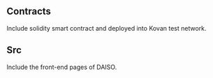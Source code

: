 ## Contracts
Include solidity smart contract and deployed into Kovan test network.

## Src
Include the front-end pages of DAISO.
